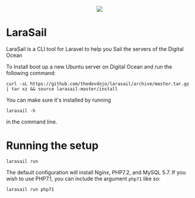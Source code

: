 <p align="center"><img src="https://s3.amazonaws.com/larasail/logo.svg"></p>

# LaraSail

LaraSail is a CLI tool for Laravel to help you Sail the servers of the Digital Ocean

To Install boot up a new Ubuntu server on Digital Ocean and run the following command:

```
curl -sL https://github.com/thedevdojo/larasail/archive/master.tar.gz | tar xz && source larasail-master/install
```

You can make sure it's installed by running

```
larasail -h
```

in the command line.

# Running the setup

```
larasail run
```

The default configuration will install Nginx, PHP7.2, and MySQL 5.7. If you wish to use PHP7.1, you can include the argument `php71` like so:

```
larasail run php71
```


